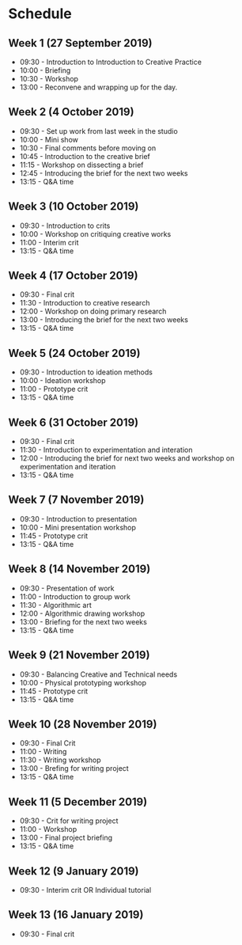 # Schedule
## Week 1 (27 September 2019)
- 09:30 - Introduction to Introduction to Creative Practice
- 10:00 - Briefing
- 10:30 - Workshop
- 13:00 - Reconvene and wrapping up for the day.

## Week 2 (4 October 2019)
- 09:30 - Set up work from last week in the studio
- 10:00 - Mini show
- 10:30 - Final comments before moving on
- 10:45 - Introduction to the creative brief
- 11:15 - Workshop on dissecting a brief
- 12:45 - Introducing the brief for the next two weeks
- 13:15 - Q&A time

## Week 3 (10 October 2019)
- 09:30 - Introduction to crits
- 10:00 - Workshop on critiquing creative works
- 11:00 - Interim crit
- 13:15 - Q&A time

## Week 4 (17 October 2019)
- 09:30 - Final crit
- 11:30 - Introduction to creative research
- 12:00 - Workshop on doing primary research
- 13:00 - Introducing the brief for the next two weeks
- 13:15 - Q&A time

## Week 5 (24 October 2019)
- 09:30 - Introduction to ideation methods
- 10:00 - Ideation workshop
- 11:00 - Prototype crit
- 13:15 - Q&A time

## Week 6 (31 October 2019)
- 09:30 - Final crit
- 11:30 - Introduction to experimentation and interation
- 12:00 - Introducing the brief for next two weeks and workshop on experimentation and iteration
- 13:15 - Q&A time

## Week 7 (7 November 2019)
- 09:30 - Introduction to presentation
- 10:00 - Mini presentation workshop
- 11:45 - Prototype crit
- 13:15 - Q&A time

## Week 8 (14 November 2019)
- 09:30 - Presentation of work
- 11:00 - Introduction to group work
- 11:30 - Algorithmic art
- 12:00 - Algorithmic drawing workshop
- 13:00 - Briefing for the next two weeks
- 13:15 - Q&A time

## Week 9 (21 November 2019)
- 09:30 - Balancing Creative and Technical needs
- 10:00 - Physical prototyping workshop
- 11:45 - Prototype crit
- 13:15 - Q&A time

## Week 10 (28 November 2019)
- 09:30 - Final Crit
- 11:00 - Writing
- 11:30 - Writing workshop
- 13:00 - Brefing for writing project
- 13:15 - Q&A time

## Week 11 (5 December 2019)
- 09:30 - Crit for writing project
- 11:00 - Workshop
- 13:00 - Final project briefing
- 13:15 - Q&A time

## Week 12 (9 January 2019)
- 09:30 - Interim crit OR Individual tutorial

## Week 13 (16 January 2019)
- 09:30 - Final crit